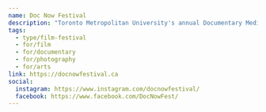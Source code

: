 ```yaml
---
name: Doc Now Festival
description: "Toronto Metropolitan University's annual Documentary Media Master of Fine Arts festival. This student-run, non-profit showcase features diverse student-created works in film, photography, and gallery installations exploring a wide range of themes. The interdisciplinary documentary festival showcases the innovative work of a diverse group of international storytellers."
tags:
  - type/film-festival
  - for/film
  - for/documentary
  - for/photography
  - for/arts
link: https://docnowfestival.ca
social:
  instagram: https://www.instagram.com/docnowfestival/
  facebook: https://www.facebook.com/DocNowFest/
---
```

